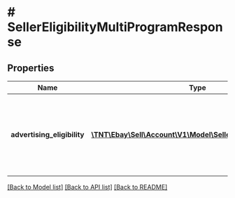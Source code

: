 # # SellerEligibilityMultiProgramResponse

## Properties

Name | Type | Description | Notes
------------ | ------------- | ------------- | -------------
**advertising_eligibility** | [**\TNT\Ebay\Sell\Account\V1\Model\SellerEligibilityResponse[]**](SellerEligibilityResponse.md) | An array of response fields that define the seller eligibility for eBay adverstising programs. | [optional]

[[Back to Model list]](../../README.md#models) [[Back to API list]](../../README.md#endpoints) [[Back to README]](../../README.md)
